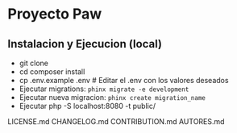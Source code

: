 # Proyecto Paw


## Instalacion y Ejecucion (local)

* git clone <url-repo>
* cd composer install
* cp .env.example .env # Editar el .env con los valores deseados
* Ejecutar migrations: `phinx migrate -e development`
* Ejecutar nueva migracion: `phinx create migration_name`
* Ejecutar php -S localhost:8080 -t public/

LICENSE.md
CHANGELOG.md
CONTRIBUTION.md
AUTORES.md
